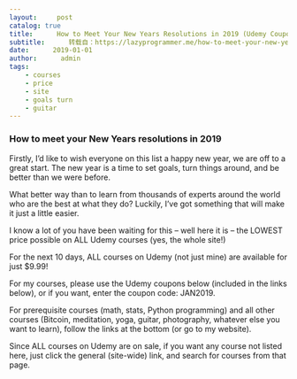 ```yaml
---
layout:     post
catalog: true
title:      How to Meet Your New Years Resolutions in 2019 (Udemy Coupons $9.99)
subtitle:      转载自：https://lazyprogrammer.me/how-to-meet-your-new-years-resolutions-in-2019-udemy-coupons-9-99/
date:      2019-01-01
author:      admin
tags:
    - courses
    - price
    - site
    - goals turn
    - guitar
---
```


### How to meet your New Years resolutions in 2019

Firstly, I’d like to wish everyone on this list a happy new year, we are off to a great start. The new year is a time to set goals, turn things around, and be better than we were before.

What better way than to learn from thousands of experts around the world who are the best at what they do? Luckily, I’ve got something that will make it just a little easier.

I know a lot of you have been waiting for this – well here it is – the LOWEST price possible on ALL Udemy courses (yes, the whole site!)

For the next 10 days, ALL courses on Udemy (not just mine) are available for just $9.99!

For my courses, please use the Udemy coupons below (included in the links below), or if you want, enter the coupon code: JAN2019.

For prerequisite courses (math, stats, Python programming) and all other courses (Bitcoin, meditation, yoga, guitar, photography, whatever else you want to learn), follow the links at the bottom (or go to my website).

Since ALL courses on Udemy are on sale, if you want any course not listed here, just click the general (site-wide) link, and search for courses from that page.
